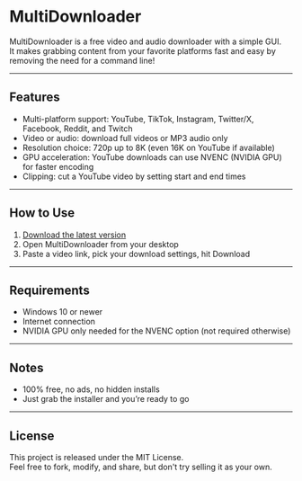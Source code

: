 # MultiDownloader

MultiDownloader is a free video and audio downloader with a simple GUI.  
It makes grabbing content from your favorite platforms fast and easy by removing the need for a command line!

---

## Features
- Multi-platform support: YouTube, TikTok, Instagram, Twitter/X, Facebook, Reddit, and Twitch  
- Video or audio: download full videos or MP3 audio only  
- Resolution choice: 720p up to 8K (even 16K on YouTube if available)  
- GPU acceleration: YouTube downloads can use NVENC (NVIDIA GPU) for faster encoding  
- Clipping: cut a YouTube video by setting start and end times  

---

## How to Use
1. [Download the latest version](https://github.com/Spakeyvr/Multidownloader/releases/tag/1.0)
2. Open MultiDownloader from your desktop
4. Paste a video link, pick your download settings, hit Download  

---

## Requirements
- Windows 10 or newer  
- Internet connection  
- NVIDIA GPU only needed for the NVENC option (not required otherwise)  

---

## Notes
- 100% free, no ads, no hidden installs  
- Just grab the installer and you’re ready to go  

---

## License
This project is released under the MIT License.  
Feel free to fork, modify, and share, but don't try selling it as your own.
